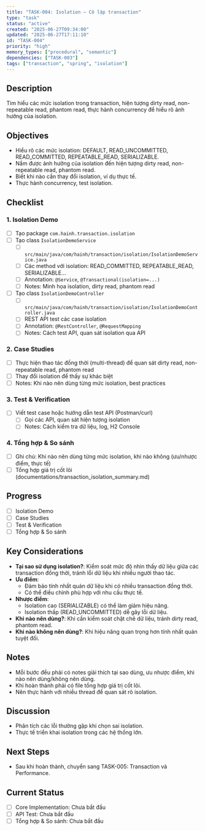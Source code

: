 ```yaml
---
title: "TASK-004: Isolation – Cô lập transaction"
type: "task"
status: "active"
created: "2025-06-27T09:34:00"
updated: "2025-06-27T17:11:10"
id: "TASK-004"
priority: "high"
memory_types: ["procedural", "semantic"]
dependencies: ["TASK-003"]
tags: ["transaction", "spring", "isolation"]
---
```


## Description
Tìm hiểu các mức isolation trong transaction, hiện tượng dirty read, non-repeatable read, phantom read, thực hành concurrency để hiểu rõ ảnh hưởng của isolation.

## Objectives
- Hiểu rõ các mức isolation: DEFAULT, READ_UNCOMMITTED, READ_COMMITTED, REPEATABLE_READ, SERIALIZABLE.
- Nắm được ảnh hưởng của isolation đến hiện tượng dirty read, non-repeatable read, phantom read.
- Biết khi nào cần thay đổi isolation, ví dụ thực tế.
- Thực hành concurrency, test isolation.

## Checklist

### 1. Isolation Demo
- [ ] Tạo package `com.hainh.transaction.isolation`
- [ ] Tạo class `IsolationDemoService`
    - [ ] `src/main/java/com/hainh/transaction/isolation/IsolationDemoService.java`
    - [ ] Các method với isolation: READ_COMMITTED, REPEATABLE_READ, SERIALIZABLE...
    - [ ] Annotation: `@Service`, `@Transactional(isolation=...)`
    - [ ] Notes: Minh họa isolation, dirty read, phantom read
- [ ] Tạo class `IsolationDemoController`
    - [ ] `src/main/java/com/hainh/transaction/isolation/IsolationDemoController.java`
    - [ ] REST API test các case isolation
    - [ ] Annotation: `@RestController`, `@RequestMapping`
    - [ ] Notes: Cách test API, quan sát isolation qua API

### 2. Case Studies
- [ ] Thực hiện thao tác đồng thời (multi-thread) để quan sát dirty read, non-repeatable read, phantom read
- [ ] Thay đổi isolation để thấy sự khác biệt
- [ ] Notes: Khi nào nên dùng từng mức isolation, best practices

### 3. Test & Verification
- [ ] Viết test case hoặc hướng dẫn test API (Postman/curl)
    - [ ] Gọi các API, quan sát hiện tượng isolation
    - [ ] Notes: Cách kiểm tra dữ liệu, log, H2 Console

### 4. Tổng hợp & So sánh
- [ ] Ghi chú: Khi nào nên dùng từng mức isolation, khi nào không (ưu/nhược điểm, thực tế)
- [ ] Tổng hợp giá trị cốt lõi (documentations/transaction_isolation_summary.md)

## Progress
- [ ] Isolation Demo
- [ ] Case Studies
- [ ] Test & Verification
- [ ] Tổng hợp & So sánh

## Key Considerations
- **Tại sao sử dụng isolation?**: Kiểm soát mức độ nhìn thấy dữ liệu giữa các transaction đồng thời, tránh lỗi dữ liệu khi nhiều người thao tác.
- **Ưu điểm**:
    - Đảm bảo tính nhất quán dữ liệu khi có nhiều transaction đồng thời.
    - Có thể điều chỉnh phù hợp với nhu cầu thực tế.
- **Nhược điểm**:
    - Isolation cao (SERIALIZABLE) có thể làm giảm hiệu năng.
    - Isolation thấp (READ_UNCOMMITTED) dễ gây lỗi dữ liệu.
- **Khi nào nên dùng?**: Khi cần kiểm soát chặt chẽ dữ liệu, tránh dirty read, phantom read.
- **Khi nào không nên dùng?**: Khi hiệu năng quan trọng hơn tính nhất quán tuyệt đối.

## Notes
- Mỗi bước đều phải có notes giải thích tại sao dùng, ưu nhược điểm, khi nào nên dùng/không nên dùng.
- Khi hoàn thành phải có file tổng hợp giá trị cốt lõi.
- Nên thực hành với nhiều thread để quan sát rõ isolation.

## Discussion
- Phân tích các lỗi thường gặp khi chọn sai isolation.
- Thực tế triển khai isolation trong các hệ thống lớn.

## Next Steps
- Sau khi hoàn thành, chuyển sang TASK-005: Transaction và Performance.

## Current Status
- [ ] Core Implementation: Chưa bắt đầu
- [ ] API Test: Chưa bắt đầu
- [ ] Tổng hợp & So sánh: Chưa bắt đầu
